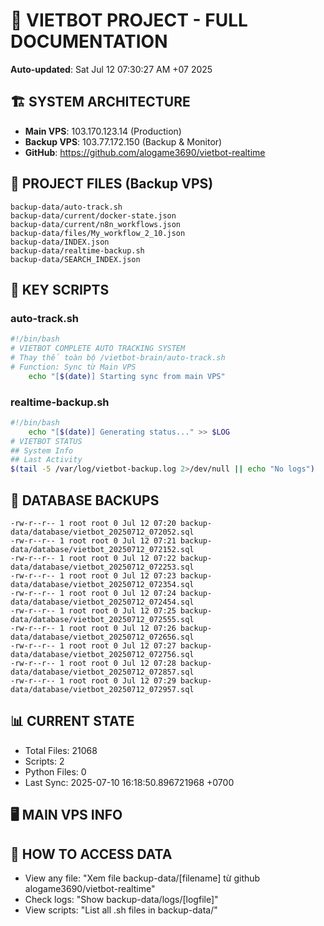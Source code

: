 # 🤖 VIETBOT PROJECT - FULL DOCUMENTATION
**Auto-updated**: Sat Jul 12 07:30:27 AM +07 2025

## 🏗️ SYSTEM ARCHITECTURE
- **Main VPS**: 103.170.123.14 (Production)
- **Backup VPS**: 103.77.172.150 (Backup & Monitor)
- **GitHub**: https://github.com/alogame3690/vietbot-realtime

## 📁 PROJECT FILES (Backup VPS)
```
backup-data/auto-track.sh
backup-data/current/docker-state.json
backup-data/current/n8n_workflows.json
backup-data/files/My_workflow_2_10.json
backup-data/INDEX.json
backup-data/realtime-backup.sh
backup-data/SEARCH_INDEX.json
```

## 🔧 KEY SCRIPTS
### auto-track.sh
```bash
#!/bin/bash
# VIETBOT COMPLETE AUTO TRACKING SYSTEM
# Thay thế toàn bộ /vietbot-brain/auto-track.sh
# Function: Sync từ Main VPS
    echo "[$(date)] Starting sync from main VPS"
```
### realtime-backup.sh
```bash
#!/bin/bash
    echo "[$(date)] Generating status..." >> $LOG
# VIETBOT STATUS
## System Info
## Last Activity
$(tail -5 /var/log/vietbot-backup.log 2>/dev/null || echo "No logs")
```

## 💾 DATABASE BACKUPS
```
-rw-r--r-- 1 root root 0 Jul 12 07:20 backup-data/database/vietbot_20250712_072052.sql
-rw-r--r-- 1 root root 0 Jul 12 07:21 backup-data/database/vietbot_20250712_072152.sql
-rw-r--r-- 1 root root 0 Jul 12 07:22 backup-data/database/vietbot_20250712_072253.sql
-rw-r--r-- 1 root root 0 Jul 12 07:23 backup-data/database/vietbot_20250712_072354.sql
-rw-r--r-- 1 root root 0 Jul 12 07:24 backup-data/database/vietbot_20250712_072454.sql
-rw-r--r-- 1 root root 0 Jul 12 07:25 backup-data/database/vietbot_20250712_072555.sql
-rw-r--r-- 1 root root 0 Jul 12 07:26 backup-data/database/vietbot_20250712_072656.sql
-rw-r--r-- 1 root root 0 Jul 12 07:27 backup-data/database/vietbot_20250712_072756.sql
-rw-r--r-- 1 root root 0 Jul 12 07:28 backup-data/database/vietbot_20250712_072857.sql
-rw-r--r-- 1 root root 0 Jul 12 07:29 backup-data/database/vietbot_20250712_072957.sql
```

## 📊 CURRENT STATE
- Total Files: 21068
- Scripts: 2
- Python Files: 0
- Last Sync: 2025-07-10 16:18:50.896721968 +0700

## 🖥️ MAIN VPS INFO


## 🚨 HOW TO ACCESS DATA
- View any file: "Xem file backup-data/[filename] từ github alogame3690/vietbot-realtime"
- Check logs: "Show backup-data/logs/[logfile]"
- View scripts: "List all .sh files in backup-data/"
